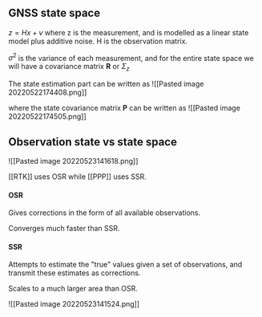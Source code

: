 ## GNSS state space

$z = Hx + v$  where z is the measurement, and is modelled as a linear state model plus additive noise. H is the observation matrix.

$\sigma ^2$  is the variance of each measurement, and for the entire state space we will have a covariance matrix **R** or $\Sigma_z$  

The state estimation part can be written as 
![[Pasted image 20220522174408.png]]

where the state covariance matrix **P** can be written as 
![[Pasted image 20220522174505.png]]



## Observation state vs state space
![[Pasted image 20220523141618.png]]

[[RTK]] uses OSR while [[PPP]] uses SSR.

#### OSR
Gives corrections in the form of all available observations.

Converges much faster than SSR.

#### SSR
Attempts to estimate the "true" values given a set of observations, and transmit these estimates as corrections.

Scales to a much larger area than OSR.

![[Pasted image 20220523141524.png]]